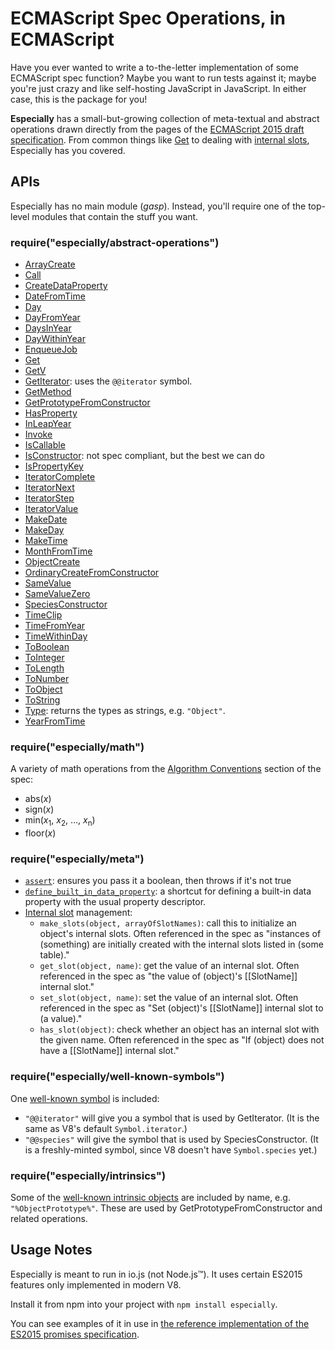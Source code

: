 # ECMAScript Spec Operations, in ECMAScript

Have you ever wanted to write a to-the-letter implementation of some ECMAScript spec function? Maybe you want to run tests against it; maybe you're just crazy and like self-hosting JavaScript in JavaScript. In either case, this is the package for you!

**Especially** has a small-but-growing collection of meta-textual and abstract operations drawn directly from the pages of the [ECMAScript 2015 draft specification](https://tc39.github.io/ecma262/). From common things like [Get](https://tc39.github.io/ecma262/#sec-get-o-p) to dealing with [internal slots](https://tc39.github.io/ecma262/#sec-object-internal-methods-and-internal-slots), Especially has you covered.

## APIs

Especially has no main module (*gasp*). Instead, you'll require one of the top-level modules that contain the stuff you want.

### require("especially/abstract-operations")

- [ArrayCreate](https://tc39.github.io/ecma262/#sec-arraycreate)
- [Call](https://tc39.github.io/ecma262/#sec-call)
- [CreateDataProperty](https://tc39.github.io/ecma262/#sec-createdataproperty)
- [DateFromTime](https://tc39.github.io/ecma262/#sec-date-number)
- [Day](https://tc39.github.io/ecma262/#sec-day-number-and-time-within-day)
- [DayFromYear](https://tc39.github.io/ecma262/#sec-year-number)
- [DaysInYear](https://tc39.github.io/ecma262/#sec-year-number)
- [DayWithinYear](https://tc39.github.io/ecma262/#sec-month-number)
- [EnqueueJob](https://tc39.github.io/ecma262/#sec-enqueuejob)
- [Get](https://tc39.github.io/ecma262/#sec-get-o-p)
- [GetV](https://tc39.github.io/ecma262/#sec-getv)
- [GetIterator](https://tc39.github.io/ecma262/#sec-getiterator): uses the `@@iterator` symbol.
- [GetMethod](https://tc39.github.io/ecma262/#sec-getmethod)
- [GetPrototypeFromConstructor](https://tc39.github.io/ecma262/#sec-getprototypefromconstructor)
- [HasProperty](https://tc39.github.io/ecma262/#sec-hasproperty)
- [InLeapYear](https://tc39.github.io/ecma262/#sec-year-number)
- [Invoke](https://tc39.github.io/ecma262/#sec-invoke)
- [IsCallable](https://tc39.github.io/ecma262/#sec-iscallable)
- [IsConstructor](https://tc39.github.io/ecma262/#sec-isconstructor): not spec compliant, but the best we can do
- [IsPropertyKey](https://tc39.github.io/ecma262/#sec-ispropertykey)
- [IteratorComplete](https://tc39.github.io/ecma262/#sec-iteratorcomplete)
- [IteratorNext](https://tc39.github.io/ecma262/#sec-iteratornext)
- [IteratorStep](https://tc39.github.io/ecma262/#sec-iteratorstep)
- [IteratorValue](https://tc39.github.io/ecma262/#sec-iteratorvalue)
- [MakeDate](https://tc39.github.io/ecma262/#sec-makedate)
- [MakeDay](https://tc39.github.io/ecma262/#sec-makeday)
- [MakeTime](https://tc39.github.io/ecma262/#sec-maketime)
- [MonthFromTime](https://tc39.github.io/ecma262/#sec-month-number)
- [ObjectCreate](https://tc39.github.io/ecma262/#sec-objectcreate)
- [OrdinaryCreateFromConstructor](https://tc39.github.io/ecma262/#sec-ordinarycreatefromconstructor)
- [SameValue](https://tc39.github.io/ecma262/#sec-samevalue)
- [SameValueZero](https://tc39.github.io/ecma262/#sec-samevaluezero)
- [SpeciesConstructor](https://tc39.github.io/ecma262/#sec-speciesconstructor)
- [TimeClip](https://tc39.github.io/ecma262/#sec-timeclip)
- [TimeFromYear](https://tc39.github.io/ecma262/#sec-year-number)
- [TimeWithinDay](https://tc39.github.io/ecma262/#sec-day-number-and-time-within-day)
- [ToBoolean](https://tc39.github.io/ecma262/#sec-toboolean)
- [ToInteger](https://tc39.github.io/ecma262/#sec-tointeger)
- [ToLength](https://tc39.github.io/ecma262/#sec-tolength)
- [ToNumber](https://tc39.github.io/ecma262/#sec-tonumber)
- [ToObject](https://tc39.github.io/ecma262/#sec-toobject)
- [ToString](https://tc39.github.io/ecma262/#sec-tostring)
- [Type](https://tc39.github.io/ecma262/#sec-ecmascript-data-types-and-values): returns the types as strings, e.g. `"Object"`.
- [YearFromTime](https://tc39.github.io/ecma262/#sec-year-number)

### require("especially/math")

A variety of math operations from the [Algorithm Conventions](https://tc39.github.io/ecma262/#sec-algorithm-conventions) section of the spec:

- abs(_x_)
- sign(_x_)
- min(<var>x</var><sub>1</sub>, <var>x</var><sub>2</sub>, …, <var>x</var><sub>n</sub>)
- floor(_x_)

### require("especially/meta")

- [`assert`](https://tc39.github.io/ecma262/#sec-algorithm-conventions): ensures you pass it a boolean, then throws if it's not true
- [`define_built_in_data_property`](https://tc39.github.io/ecma262/#sec-ecmascript-standard-built-in-objects): a shortcut for defining a built-in data property with the usual property descriptor.
- [Internal slot](https://tc39.github.io/ecma262/#sec-object-internal-methods-and-internal-slots) management:
    - `make_slots(object, arrayOfSlotNames)`: call this to initialize an object's internal slots. Often referenced in the spec as "instances of (something) are initially created with the internal slots listed in (some table)."
    - `get_slot(object, name)`: get the value of an internal slot. Often referenced in the spec as "the value of (object)'s [[SlotName]] internal slot."
    - `set_slot(object, name)`: set the value of an internal slot. Often referenced in the spec as "Set (object)'s [[SlotName]] internal slot to (a value)."
    - `has_slot(object)`: check whether an object has an internal slot with the given name. Often referenced in the spec as "If (object) does not have a [[SlotName]] internal slot."

### require("especially/well-known-symbols")

One [well-known symbol](https://tc39.github.io/ecma262/#sec-well-known-symbols) is included:

- `"@@iterator"` will give you a symbol that is used by GetIterator. (It is the same as V8's default `Symbol.iterator`.)
- `"@@species"` will give the symbol that is used by SpeciesConstructor. (It is a freshly-minted symbol, since V8 doesn't have `Symbol.species` yet.)

### require("especially/intrinsics")

Some of the [well-known intrinsic objects](https://tc39.github.io/ecma262/#sec-well-known-intrinsic-objects) are included by name, e.g. `"%ObjectPrototype%"`. These are used by GetPrototypeFromConstructor and related operations.

## Usage Notes

Especially is meant to run in io.js (not Node.js™). It uses certain ES2015 features only implemented in modern V8.

Install it from npm into your project with `npm install especially`.

You can see examples of it in use in [the reference implementation of the ES2015 promises specification](https://github.com/domenic/promises-unwrapping/tree/master/reference-implementation).
